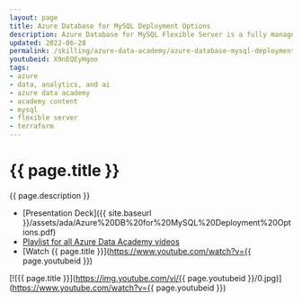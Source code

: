 ```yaml
---
layout: page
title: Azure Database for MySQL Deployment Options
description: Azure Database for MySQL Flexible Server is a fully managed MySQL database offering that provides flexible scalability and allows for granular control over database management and configuration settings. In this session, delivered by the MySQL team at Microsoft, we’ll explore the different deployment options to best fit your devops environment, primarily focusing on Terraform by HashiCorp, and discussing high level differences with CLI, ARM, and Bicep. 
updated: 2022-06-28
permalink: /skilling/azure-data-academy/azure-database-mysql-deployment
youtubeid: X9nEQEyHgoo
tags: 
- azure
- data, analytics, and ai
- azure data academy
- academy content
- mysql
- flexible server
- terraform
---
```


# {{ page.title }}

{{ page.description }}

* [Presentation Deck]({{ site.baseurl }}/assets/ada/Azure%20DB%20for%20MySQL%20Deployment%20Options.pdf)
* [Playlist for all Azure Data Academy videos](https://www.youtube.com/playlist?list=PLz7jPMmpNrjlOS4hbINKqLVBafb5yD5Rm)
* [Watch {{ page.title }}](https://www.youtube.com/watch?v={{ page.youtubeid }})

[![{{ page.title }}](https://img.youtube.com/vi/{{ page.youtubeid }}/0.jpg)](https://www.youtube.com/watch?v={{ page.youtubeid }})
